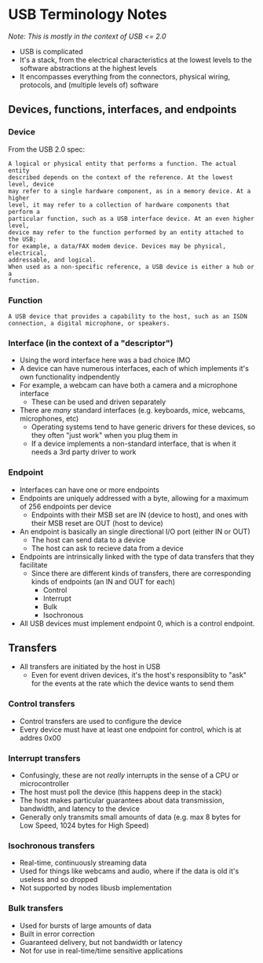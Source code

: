 # USB Terminology Notes

*Note: This is mostly in the context of USB <= 2.0*

- USB is complicated
- It's a stack, from the electrical characteristics at the lowest levels to the software abstractions at the highest levels
- It encompasses everything from the connectors, physical wiring, protocols, and (multiple levels of) software

## Devices, functions, interfaces, and endpoints

### Device

From the USB 2.0 spec:

```
A logical or physical entity that performs a function. The actual entity
described depends on the context of the reference. At the lowest level, device
may refer to a single hardware component, as in a memory device. At a higher
level, it may refer to a collection of hardware components that perform a
particular function, such as a USB interface device. At an even higher level,
device may refer to the function performed by an entity attached to the USB;
for example, a data/FAX modem device. Devices may be physical, electrical,
addressable, and logical.
When used as a non-specific reference, a USB device is either a hub or a
function.
```

### Function

```
A USB device that provides a capability to the host, such as an ISDN
connection, a digital microphone, or speakers.
```

### Interface (in the context of a "descriptor")

- Using the word interface here was a bad choice IMO
- A device can have numerous interfaces, each of which implements it's own functionality indpendently
- For example, a webcam can have both a camera and a microphone interface
  - These can be used and driven separately
- There are *many* standard interfaces (e.g. keyboards, mice, webcams, microphones, etc)
  - Operating systems tend to have generic drivers for these devices, so they often "just work" when you plug them in
  - If a device implements a non-standard interface, that is when it needs a 3rd party driver to work

### Endpoint

- Interfaces can have one or more endpoints
- Endpoints are uniquely addressed with a byte, allowing for a maximum of 256 endpoints per device
  - Endpoints with their MSB set are IN (device to host), and ones with their MSB reset are OUT (host to device)
- An endpoint is basically an single directional I/O port (either IN or OUT)
  - The host can send data to a device
  - The host can ask to recieve data from a device
- Endpoints are intrinsically linked with the type of data transfers that they facilitate
  - Since there are different kinds of transfers, there are corresponding kinds of endpoints (an IN and OUT for each)
    - Control
    - Interrupt
    - Bulk
    - Isochronous
- All USB devices must implement endpoint 0, which is a control endpoint.

## Transfers

- All transfers are initiated by the host in USB
  - Even for event driven devices, it's the host's responsiblity to "ask" for the events at the rate which the device wants to send them

### Control transfers

- Control transfers are used to configure the device
- Every device must have at least one endpoint for control, which is at addres 0x00

### Interrupt transfers

- Confusingly, these are not *really* interrupts in the sense of a CPU or microcontroller
- The host must poll the device (this happens deep in the stack)
- The host makes particular guarantees about data transmission, bandwidth, and latency to the device
- Generally only transmits small amounts of data (e.g. max 8 bytes for Low Speed, 1024 bytes for High Speed)

### Isochronous transfers

- Real-time, continuously streaming data
- Used for things like webcams and audio, where if the data is old it's useless and so dropped
- Not supported by nodes libusb implementation

### Bulk transfers

- Used for bursts of large amounts of data
- Built in error correction
- Guaranteed delivery, but not bandwidth or latency
- Not for use in real-time/time sensitive applications
